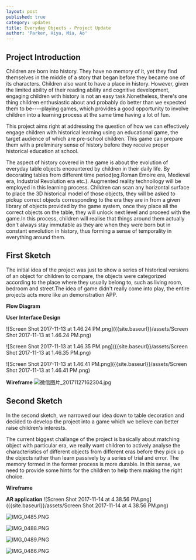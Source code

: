 ```yaml
---
layout: post
published: true
category: updates
title: Everyday Objects - Project Update
author: 'Parker, Hiya, Mia, Ao'
---
```

## Project Introduction
Children are born into history. They have no memory of it, yet they find themselves in the middle of a story that began before they became one of its characters. Children also want to have a place in history. However, given the limited ability of their reading ability and cognitive development, engaging children with history is not an easy task.Nonetheless, there's one thing children enthusiastic about and probably do better than we expected them to be----playing games, which provides a good opportunity to involve children into a learning process at the same time having a lot of fun.

This project aims right at addressing the question of how we can effectively engage children with historical learning using an educational game, the target audience of which are pre-school children. This game can prepare them with a preliminary sense of history before they receive proper historical education at school.

The aspect of history covered in the game is about the evolution of everyday table objects encountered by children in their daily life. By decorating tables from different time period(eg.Roman Emoire era, Medieval era, Industrial Revolution era etc.). Augmented reality technollogy will be employed in this learning process. Children can scan any horizontal surface to place the 3D historical model of those objects, they will be asked to pickup correct objects corresponding to the era they are in from a given library of objects provided by the game system, once they place all the correct objects on the table, they will unlock next level and proceed with the game.In this process, children will realise that things around them actually don't always stay immutable as they are when they were born but in constant envolution in history, thus forming a sense of temporality in everything around them.

## First Sketch
The initial idea of the project was just to show a series of historical versions of an object for children to compare, the objects were categorized according to the place where they usually belong to, such as living room, bedroom and street.The idea of game didn't really come into play, the entire projects acts more like an demonstration APP.  

**Flow Diagram**

**User Interface Design**

![Screen Shot 2017-11-13 at 1.46.24 PM.png]({{site.baseurl}}/assets/Screen Shot 2017-11-13 at 1.46.24 PM.png)


![Screen Shot 2017-11-13 at 1.46.35 PM.png]({{site.baseurl}}/assets/Screen Shot 2017-11-13 at 1.46.35 PM.png)


![Screen Shot 2017-11-13 at 1.46.41 PM.png]({{site.baseurl}}/assets/Screen Shot 2017-11-13 at 1.46.41 PM.png)


**Wireframe**
![微信图片_20171127162304.jpg]({{site.baseurl}}/assets/微信图片_20171127162304.jpg)


## Second Sketch

In the second sketch, we narrowed our idea down to table decoration and decided to develop the project into a game which we believe can better raise children's interests. 

The current biggest challange of the project is basically about matching object with particular era, we really want children to actively analyse the characteristics of different objects from different eras before they pick up the objects rather than learn passively by a series of trial and error. The memory formed in the former process is more durable. In this sense, we need to provide some hints for the children to help them making the right choice. 

**Wireframe**


**AR application**
![Screen Shot 2017-11-14 at 4.38.56 PM.png]({{site.baseurl}}/assets/Screen Shot 2017-11-14 at 4.38.56 PM.png)


![IMG_0485.PNG]({{site.baseurl}}/assets/IMG_0485.PNG)


![IMG_0488.PNG]({{site.baseurl}}/assets/IMG_0488.PNG)


![IMG_0489.PNG]({{site.baseurl}}/assets/IMG_0489.PNG)


![IMG_0486.PNG]({{site.baseurl}}/assets/IMG_0486.PNG)
